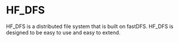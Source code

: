 # HF_DFS
HF_DFS is a distributed file system that is built on fastDFS. HF_DFS is designed to be easy to use and easy to extend.
